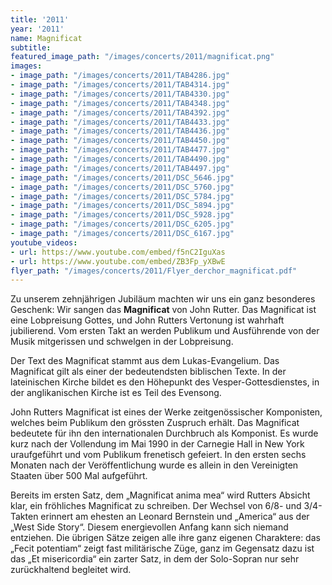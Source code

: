 ```yaml
---
title: '2011'
year: '2011'
name: Magnificat
subtitle: 
featured_image_path: "/images/concerts/2011/magnificat.png"
images:
- image_path: "/images/concerts/2011/TAB4286.jpg"
- image_path: "/images/concerts/2011/TAB4314.jpg"
- image_path: "/images/concerts/2011/TAB4330.jpg"
- image_path: "/images/concerts/2011/TAB4348.jpg"
- image_path: "/images/concerts/2011/TAB4392.jpg"
- image_path: "/images/concerts/2011/TAB4433.jpg"
- image_path: "/images/concerts/2011/TAB4436.jpg"
- image_path: "/images/concerts/2011/TAB4450.jpg"
- image_path: "/images/concerts/2011/TAB4477.jpg"
- image_path: "/images/concerts/2011/TAB4490.jpg"
- image_path: "/images/concerts/2011/TAB4497.jpg"
- image_path: "/images/concerts/2011/DSC_5646.jpg"
- image_path: "/images/concerts/2011/DSC_5760.jpg"
- image_path: "/images/concerts/2011/DSC_5784.jpg"
- image_path: "/images/concerts/2011/DSC_5894.jpg"
- image_path: "/images/concerts/2011/DSC_5928.jpg"
- image_path: "/images/concerts/2011/DSC_6205.jpg"
- image_path: "/images/concerts/2011/DSC_6167.jpg"
youtube_videos:
- url: https://www.youtube.com/embed/f5nC2IguXas
- url: https://www.youtube.com/embed/ZB3Fp_yXBwE
flyer_path: "/images/concerts/2011/Flyer_derchor_magnificat.pdf"
---
```


Zu unserem zehnjährigen Jubiläum machten wir uns ein ganz besonderes Geschenk: Wir sangen das **Magnificat** von John Rutter. Das Magnificat ist eine Lobpreisung Gottes, und John Rutters Vertonung ist wahrhaft jubilierend. Vom ersten Takt an werden Publikum und Ausführende von der Musik mitgerissen und schwelgen in der Lobpreisung.

Der Text des Magnificat stammt aus dem Lukas-Evangelium. Das Magnificat gilt als einer der bedeutendsten biblischen Texte. In der lateinischen Kirche bildet es den Höhepunkt des Vesper-Gottesdienstes, in der anglikanischen Kirche ist es Teil des Evensong.

John Rutters Magnificat ist eines der Werke zeitgenössischer Komponisten, welches beim Publikum den grössten Zuspruch erhält. Das Magnificat bedeutete für ihn den internationalen Durchbruch als Komponist. Es wurde kurz nach der Vollendung im Mai 1990 in der Carnegie Hall in New York uraufgeführt und vom Publikum frenetisch gefeiert. In den ersten sechs Monaten nach der Veröffentlichung wurde es allein in den Vereinigten Staaten über 500 Mal aufgeführt.

Bereits im ersten Satz, dem „Magnificat anima mea“ wird Rutters Absicht klar, ein fröhliches Magnificat zu schreiben. Der Wechsel von 6/8- und 3/4-Takten erinnert am ehesten an Leonard Bernstein und „America“ aus der „West Side Story“. Diesem energievollen Anfang kann sich niemand entziehen. Die übrigen Sätze zeigen alle ihre ganz eigenen Charaktere: das „Fecit potentiam“ zeigt fast militärische Züge, ganz im Gegensatz dazu ist das „Et misericordia“ ein zarter Satz, in dem der Solo-Sopran nur sehr zurückhaltend begleitet wird.
